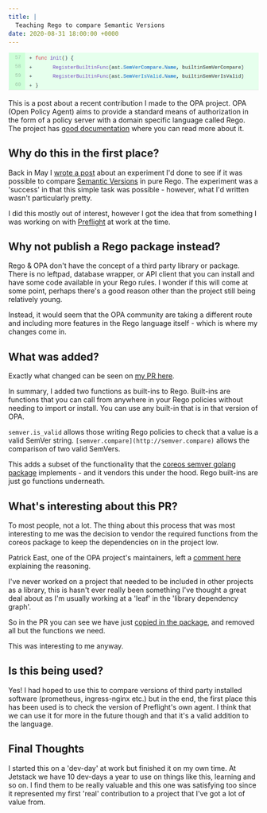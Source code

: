 ```yaml
---
title: |
  Teaching Rego to compare Semantic Versions
date: 2020-08-31 18:00:00 +0000
---
```


![Screenshot_from_2020-08-31_22-09-36.png](Screenshot_from_2020-08-31_22-09-36.png)

This is a post about a recent contribution I made to the OPA project. OPA (Open Policy Agent) aims to provide a standard means of authorization in the form of a policy server with a domain specific language called Rego. The project has [good documentation](https://www.openpolicyagent.org/docs/latest/) where you can read more about it.

## Why do this in the first place?

Back in May I [wrote a post](/posts/2020-05-08-semver-comparisons-with-opa/) about an experiment I'd done to see if it was possible to compare [Semantic Versions](https://semver.org/) in pure Rego. The experiment was a 'success' in that this simple task was possible - however, what I'd written wasn't particularly pretty.

I did this mostly out of interest, however I got the idea that from something I was working on with [Preflight](http://preflight.jetstack.io) at work at the time.

## Why not publish a Rego package instead?

Rego & OPA don't have the concept of a third party library or package. There is no leftpad, database wrapper, or API client that you can install and have some code available in your Rego rules. I wonder if this will come at some point, perhaps there's a good reason other than the project still being relatively young.

Instead, it would seem that the OPA community are taking a different route and including more features in the Rego language itself - which is where my changes come in.

## What was added?

Exactly what changed can be seen on [my PR here](https://github.com/open-policy-agent/opa/pull/2538).

In summary, I added two functions as built-ins to Rego. Built-ins are functions that you can call from anywhere in your Rego policies without needing to import or install. You can use any built-in that is in that version of OPA.

`semver.is_valid` allows those writing Rego policies to check that a value is a valid SemVer string. `[semver.compare](http://semver.compare)` allows the comparison of two valid SemVers.

This adds a subset of the functionality that the [coreos semver golang package](https://github.com/coreos/go-semver) implements - and it vendors this under the hood. Rego built-ins are just go functions underneath.

## What's interesting about this PR?

To most people, not a lot. The thing about this process that was most interesting to me was the decision to vendor the required functions from the coreos package to keep the dependencies on in the project low.

Patrick East, one of the OPA project's maintainers, left a [comment here](https://github.com/open-policy-agent/opa/pull/2538#pullrequestreview-448422711) explaining the reasoning.

I've never worked on a project that needed to be included in other projects as a library, this is hasn't ever really been something I've thought a great deal about as I'm usually working at a 'leaf' in the 'library dependency graph'.

So in the PR you can see we have just [copied in the package](https://github.com/open-policy-agent/opa/tree/22d4efee4d795c6a4c9345465a9771bbfbad22c9/internal/semver), and removed all but the functions we need.

This was interesting to me anyway.

## Is this being used?

Yes! I had hoped to use this to compare versions of third party installed software (prometheus, ingress-nginx etc.) but in the end, the first place this has been used is to check the version of Preflight's own agent. I think that we can use it for more in the future though and that it's a valid addition to the language.

## Final Thoughts

I started this on a 'dev-day' at work but finished it on my own time. At Jetstack we have 10 dev-days a year to use on things like this, learning and so on. I find them to be really valuable and this one was satisfying too since it represented my first 'real' contribution to a project that I've got a lot of value from.
